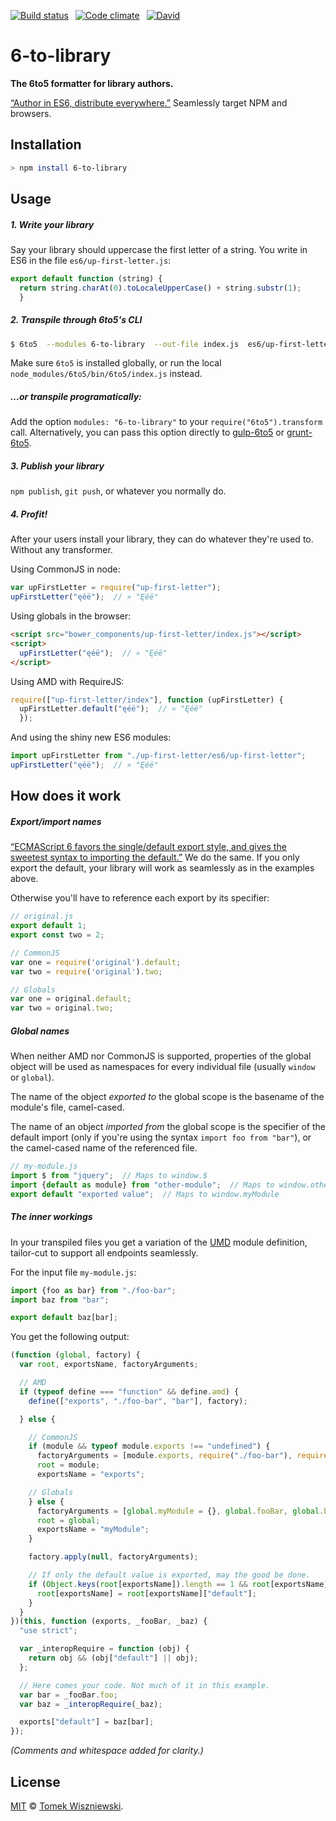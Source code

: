  [![Build status](https://img.shields.io/travis/tomekwi/6-to-library.js/master.svg?style=flat-square)](https://travis-ci.org/tomekwi/6-to-library.js)
 [![Code climate](https://img.shields.io/codeclimate/github/tomekwi/6-to-library.js.svg?style=flat-square)](https://codeclimate.com/github/tomekwi/6-to-library.js)
 [![David](https://img.shields.io/david/tomekwi/6-to-library.js.svg?style=flat-square)](https://david-dm.org/tomekwi/6-to-library.js)

6-to-library
============

**The 6to5 formatter for library authors.**

[“Author in ES6, distribute everywhere.”][ryan] Seamlessly target NPM and browsers.


[ryan]: http://ryanflorence.com/2013/es6-modules-and-browser-app-delivery/ "“ES6 Modules, Build Tools and Browser App Delivery” by Ryan Florence"




Installation
------------

```sh
> npm install 6-to-library
```




Usage
-----


##### 1. Write your library

Say your library should uppercase the first letter of a string. You write in ES6 in the file `es6/up-first-letter.js`:

```js
export default function (string) {
  return string.charAt(0).toLocaleUpperCase() + string.substr(1);
  }
```


##### 2. Transpile through 6to5's CLI

```sh
$ 6to5  --modules 6-to-library  --out-file index.js  es6/up-first-letter.js
```

Make sure `6to5` is installed globally, or run the local `node_modules/6to5/bin/6to5/index.js` instead.


##### …or transpile programatically:

Add the option `modules: "6-to-library"` to your `require("6to5").transform` call. Alternatively, you can pass this option directly to [gulp-6to5][] or [grunt-6to5][].

[gulp-6to5]: https://www.npmjs.com/package/gulp-6to5
[grunt-6to5]: https://www.npmjs.com/package/grunt-6to5


##### 3. Publish your library

`npm publish`, `git push`, or whatever you normally do.


##### 4. Profit!

After your users install your library, they can do whatever they're used to. Without any transformer.

Using CommonJS in node:

```js
var upFirstLetter = require("up-first-letter");
upFirstLetter("ęéë");  // » "Ęéë"
```

Using globals in the browser:

```html
<script src="bower_components/up-first-letter/index.js"></script>
<script>
  upFirstLetter("ęéë");  // » "Ęéë"
</script>
```

Using AMD with RequireJS:

```js
require(["up-first-letter/index"], function (upFirstLetter) {
  upFirstLetter.default("ęéë");  // » "Ęéë"
  });
```

And using the shiny new ES6 modules:

```js
import upFirstLetter from "./up-first-letter/es6/up-first-letter";
upFirstLetter("ęéë");  // » "Ęéë"
```




How does it work
----------------

##### Export/import names

[“ECMAScript 6 favors the single/default export style, and gives the sweetest syntax to importing the default.”][david-herman] We do the same. If you only export the default, your library will work as seamlessly as in the examples above.

Otherwise you'll have to reference each export by its specifier:

```js
// original.js
export default 1;
export const two = 2;

// CommonJS
var one = require('original').default;
var two = require('original').two;

// Globals
var one = original.default;
var two = original.two;
```

[david-herman]: https://esdiscuss.org/topic/moduleimport#content-0


##### Global names

When neither AMD nor CommonJS is supported, properties of the global object will be used as namespaces for every individual file (usually `window` or `global`).

The name of the object _exported to_ the global scope is the basename of the module's file, camel-cased.

The name of an object _imported from_ the global scope is the specifier of the default import (only if you're using the syntax `import foo from "bar"`), or the camel-cased name of the referenced file.

```js
// my-module.js
import $ from "jquery";  // Maps to window.$
import {default as module} from "other-module";  // Maps to window.otherModule
export default "exported value";  // Maps to window.myModule
```


##### The inner workings

In your transpiled files you get a variation of the [UMD][] module definition, tailor-cut to support all endpoints seamlessly.

For the input file `my-module.js`:

```js
import {foo as bar} from "./foo-bar";
import baz from "bar";

export default baz[bar];
```

You get the following output:

```js
(function (global, factory) {
  var root, exportsName, factoryArguments;

  // AMD
  if (typeof define === "function" && define.amd) {
    define(["exports", "./foo-bar", "bar"], factory);

  } else {

    // CommonJS
    if (module && typeof module.exports !== "undefined") {
      factoryArguments = [module.exports, require("./foo-bar"), require("bar")];
      root = module;
      exportsName = "exports";

    // Globals
    } else {
      factoryArguments = [global.myModule = {}, global.fooBar, global.baz];
      root = global;
      exportsName = "myModule";
    }

    factory.apply(null, factoryArguments);

    // If only the default value is exported, may the good be done.
    if (Object.keys(root[exportsName]).length == 1 && root[exportsName].propertyIsEnumerable("default")) {
      root[exportsName] = root[exportsName]["default"];
    }
  }
})(this, function (exports, _fooBar, _baz) {
  "use strict";

  var _interopRequire = function (obj) {
    return obj && (obj["default"] || obj);
  };

  // Here comes your code. Not much of it in this example.
  var bar = _fooBar.foo;
  var baz = _interopRequire(_baz);

  exports["default"] = baz[bar];
});
```

_(Comments and whitespace added for clarity.)_


[UMD]: https://github.com/umdjs/umd




License
-------

[MIT][] © [Tomek Wiszniewski][].


[MIT]: ./License.md
[Tomek Wiszniewski]: https://github.com/tomekwi
